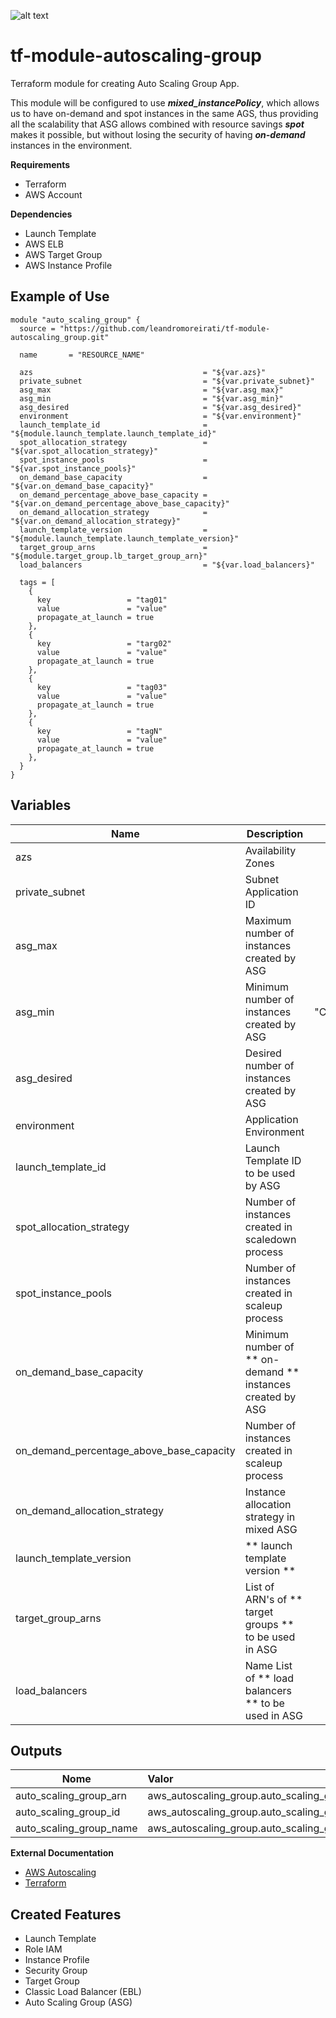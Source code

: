 ![alt text](https://www.terraform.io/assets/images/logo-hashicorp-3f10732f.svg)

# **tf-module-autoscaling-group**

Terraform module for creating Auto Scaling Group App.

This module will be configured to use ***mixed_instancePolicy***, which allows us to have on-demand and spot instances in the same AGS, thus providing all the scalability that ASG allows combined with resource savings ***spot*** makes it possible, but without losing the security of having ***on-demand*** instances in the environment.

 **Requirements**
 - Terraform
 - AWS Account

 **Dependencies**
 - Launch Template
 - AWS ELB
 - AWS Target Group
 - AWS Instance Profile

 **Example of Use**
 ------
```
module "auto_scaling_group" {
  source = "https://github.com/leandromoreirati/tf-module-autoscaling_group.git"

  name       = "RESOURCE_NAME"

  azs                                      = "${var.azs}"
  private_subnet                           = "${var.private_subnet}"
  asg_max                                  = "${var.asg_max}"
  asg_min                                  = "${var.asg_min}"
  asg_desired                              = "${var.asg_desired}"
  environment                              = "${var.environment}"
  launch_template_id                       = "${module.launch_template.launch_template_id}" 
  spot_allocation_strategy                 = "${var.spot_allocation_strategy}"
  spot_instance_pools                      = "${var.spot_instance_pools}"
  on_demand_base_capacity                  = "${var.on_demand_base_capacity}"
  on_demand_percentage_above_base_capacity = "${var.on_demand_percentage_above_base_capacity}"
  on_demand_allocation_strategy            = "${var.on_demand_allocation_strategy}"
  launch_template_version                  = "${module.launch_template.launch_template_version}"
  target_group_arns                        = "${module.target_group.lb_target_group_arn}"
  load_balancers                           = "${var.load_balancers}"

  tags = [
    {
      key                 = "tag01"
      value               = "value"
      propagate_at_launch = true
    },
    {
      key                 = "targ02"
      value               = "value"
      propagate_at_launch = true
    },
    {
      key                 = "tag03"
      value               = "value"
      propagate_at_launch = true
    },
    {
      key                 = "tagN"
      value               = "value"
      propagate_at_launch = true
    },
  }
}

```
 **Variables**
 ------
 |          Name                             |                     Description                           |      Default     |
 | ------------------------------------------|-----------------------------------------------------------|:----------------:|
 |  azs                                      | Availability Zones                                        |     ""           |
 |  private_subnet                           | Subnet Application ID                                     |     ""           |
 |  asg_max                                  | Maximum number of instances created by ASG                |     ""           |
 |  asg_min                                  | Minimum number of instances created by ASG                |"ChangeInCapacity"|
 |  asg_desired                              | Desired number of instances created by ASG                |     ""           |
 |  environment                              | Application Environment                                   |   false          |
 |  launch_template_id                       | Launch Template ID to be used by ASG                      |     ""           |
 |  spot_allocation_strategy                 | Number of instances created in scaledown process          |     ""           |
 |  spot_instance_pools                      | Number of instances created in scaleup process            |     ""           |
 |  on_demand_base_capacity                  | Minimum number of ** on-demand ** instances created by ASG|     "0"          |
 |  on_demand_percentage_above_base_capacity | Number of instances created in scaleup process            |     "100"        |
 |  on_demand_allocation_strategy            | Instance allocation strategy in mixed ASG                 |  "prioritized"   |
 |  launch_template_version                  | ** launch template version **                             |     ""           |
 |  target_group_arns                        | List of ARN's of ** target groups ** to be used in ASG    |     ""           |
 |  load_balancers                           | Name List of ** load balancers ** to be used in ASG       |     ""           |

 **Outputs**
 ------
 |              Nome       |                              Valor            |
 | ------------------------|:----------------------------------------------|
 | auto_scaling_group_arn  | aws_autoscaling_group.auto_scaling_group.arn  |
 | auto_scaling_group_id   | aws_autoscaling_group.auto_scaling_group.id   |
 | auto_scaling_group_name | aws_autoscaling_group.auto_scaling_group.name |

 **External Documentation**
 - [AWS Autoscaling](https://docs.aws.amazon.com/pt_br/autoscaling/ec2/userguide/what-is-amazon-ec2-auto-scaling.html)
 - [Terraform](https://www.terraform.io/docs/providers/aws/r/autoscaling_group.html)

 **Created Features**
 ------
 - Launch Template
 - Role IAM
 - Instance Profile
 - Security Group
 - Target Group
 - Classic Load Balancer (EBL)
 - Auto Scaling Group (ASG)